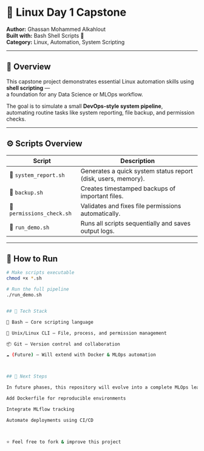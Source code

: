 # 🐧 Linux Day 1 Capstone

**Author:** Ghassan Mohammed Alkahlout  
**Built with:** Bash Shell Scripts 🧠  
**Category:** Linux, Automation, System Scripting  

---

## 🧠 Overview

This capstone project demonstrates essential Linux automation skills using **shell scripting** —  
a foundation for any Data Science or MLOps workflow.

The goal is to simulate a small **DevOps-style system pipeline**,  
automating routine tasks like system reporting, file backup, and permission checks.

---

## ⚙️ Scripts Overview

| Script | Description |
|--------|-------------|
| 🧾 `system_report.sh` | Generates a quick system status report (disk, users, memory). |
| 💾 `backup.sh` | Creates timestamped backups of important files. |
| 🔐 `permissions_check.sh` | Validates and fixes file permissions automatically. |
| 🚀 `run_demo.sh` | Runs all scripts sequentially and saves output logs. |

---

## 🚀 How to Run

```bash
# Make scripts executable
chmod +x *.sh

# Run the full pipeline
./run_demo.sh


## 🧰 Tech Stack

🐚 Bash – Core scripting language

🧮 Unix/Linux CLI – File, process, and permission management

📦 Git – Version control and collaboration

☁️ (Future) – Will extend with Docker & MLOps automation



## 🏁 Next Steps

In future phases, this repository will evolve into a complete MLOps learning environment:

Add Dockerfile for reproducible environments

Integrate MLflow tracking

Automate deployments using CI/CD



⭐ Feel free to fork & improve this project
